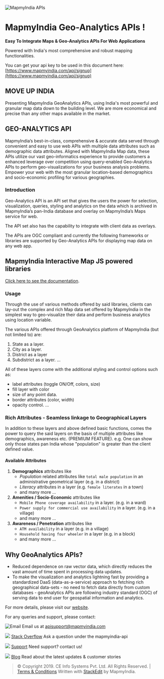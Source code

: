 ﻿![MapmyIndia APIs](https://www.mapmyindia.com/api/img/mapmyindia-api.png)
# MapmyIndia Geo-Analytics APIs !

**Easy To Integrate Maps & Geo-Analytics APIs For Web Applications**

Powered with India's most comprehensive and robust mapping functionalities.

You can get your api key to be used in this document here: [https://www.mapmyindia.com/api/signup](https://www.mapmyindia.com/api/signup)

## MOVE UP INDIA

Presenting MapmyIndia GeoAnalytics APIs, using India's most powerful and granular map data down to the building level. We are more economical and precise than any other maps available in the market.

## GEO-ANALYTICS API
MapmyIndia’s best-in-class, comprehensive & accurate data served through convenient and easy to use web APIs with multiple data attributes such as demographic data attributes. 
Aligned with MapmyIndia Map data, these APIs utilize our vast geo-informatics experience to provide customers a enhanced leverage over competition using query-enabled Geo-Analytics APIs to perform geo-visualizations for your business analysis problems.
Empower your web with the most granular location-based demographics and socio-economic profiling for various geographies.

### Introduction

Geo-Analytics API is an API set that gives the users the power for selection, visualization, queries, styling and analytics on the data which is archived in MapmyIndia’s pan-India database and overlay on MapmyIndia’s Maps service for web.

The API set also has the capability to integrate with client data as overlays.

The APIs are OGC compliant and currently the following frameworks or libraries are supported by Geo-Analytics APIs for displaying map data on any web app.

## MapmyIndia Interactive Map JS powered libraries
[Click here to see the documentation](https://github.com/MapmyIndia/mapmyindia-geoanalytics-api-web/blob/master/geoAnalytics-Mapmyindia-JS.md).


### Usage

Through the use of various methods offered by said libraries, clients can lay-out the complex and rich Map data set offered by MapmyIndia in the simplest way to geo-visualize their data and perform business analytics using location variable.

The various APIs offered through GeoAnalytics platform of MapmyIndia (but not limited to) are:
1. State as a layer.
2. City as a layer.
3. District as a layer
4. Subdistrict as a layer.
...

All of these layers come with the additional styling and control options such as: 
- label attributes (toggle ON/Off, colors, size)
- fill layer with color
- size of any point data.
- border attributes (color, width)
- opacity control.
...

### Rich Attributes - Seamless linkage to Geographical Layers

In addition to these layers and above defined basic functions, comes the power to query the said layers on the basis of multiple  attributes like demographics, awareness etc. (PREMIUM FEATURE).
e.g. One can show only those states pan India whose "population" is greater than the client defined value.

#### Available Attributes 
1. **Demographics** attributes like
	- *Population* related attributes like `total male population` in an administrative geometrical layer (e.g. in a district)
	- *Literacy* attributes in a layer (e.g. `female literates` in a town)
	- and many more ...
2. **Amenities / Socio-Economic** attributes like 
	- `Mobile Phone coverage availability` in a layer. (e.g. in a ward)
	- `Power supply for commercial use availability` in a layer. (e.g. in a village)
	- and many more ... 
3. **Awareness / Penetration** attributes like
	- `ATM availability` in a layer (e.g. in a village)
	- `Household having four wheeler` in a layer (e.g. in a block)
	- and many more ...

## Why GeoAnalytics APIs?

 - Reduced dependence on raw vector data, which directly reduces the vast amount of time spent in processing data updates.
 - To make the visualization and analytics lightning fast by providing a standardized DaaS (data-as-a-service) approach to fetching rich geographical data-sets - no need to fetch data directly from custom databases - geoAnalytics APIs are following industry standard (OGC) of serving data to end user for geospatial information and analytics.

For more details, please visit our [website](https://www.mapmyindia.com/geo-analytics-services/).

For any queries and support, please contact: 

![Email](https://www.google.com/a/cpanel/mapmyindia.co.in/images/logo.gif?service=google_gsuite) 
Email us at [apisupport@mapmyindia.com](mailto:apisupport@mapmyindia.com)

![](https://www.mapmyindia.com/api/img/icons/stack-overflow.png)
[Stack Overflow](https://stackoverflow.com/questions/tagged/mapmyindia-api)
Ask a question under the mapmyindia-api

![](https://www.mapmyindia.com/api/img/icons/support.png)
[Support](https://www.mapmyindia.com/api/index.php#f_cont)
Need support? contact us!

![](https://www.mapmyindia.com/api/img/icons/blog.png)
[Blog](http://www.mapmyindia.com/blog/)
Read about the latest updates & customer stories


> © Copyright 2019. CE Info Systems Pvt. Ltd. All Rights Reserved. | [Terms & Conditions](http://www.mapmyindia.com/api/terms-&-conditions)
>  Written with [StackEdit](https://stackedit.io/) by MapmyIndia.